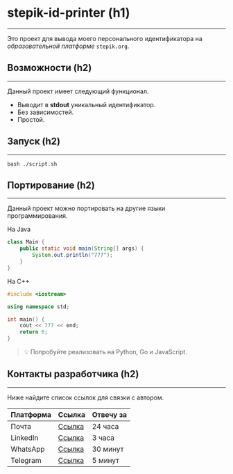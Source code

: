 # stepik-id-printer (h1)
***
Это проект для вывода моего персонального идентификатора на *образовательной платформе* `stepik.org`.

## Возможности (h2)
***
Данный проект имеет следующий функционал.

- Выводит в **stdout** уникальный идентификатор.
- Без зависимостей.
- Простой.

## Запуск (h2)
***
```
bash ./script.sh
```

## Портирование (h2)
***
Данный проект можно портировать на другие языки программирования.

На Java

```java
class Main {
	public static void main(String[] args) {
		System.out.println("777");
	}
}
```

На C++

```cpp
#include <iostream>

using namespace std;

int main() {
	cout << 777 << end;
	return 0;
}
```

> 💡 Попробуйте реализовать на Python, Go и JavaScript.

## Контакты разработчика (h2)
***
Ниже найдите список ссылок для связки с автором.

| **Платформа** | **Ссылка**                          | **Отвечу за** |
| ------------- | ----------------------------------- | ------------- |
| Почта         | [Ссылка](https://mail.ru/)          | 24 часа       |
| LinkedIn      | [Ссылка](https://ru.linkedin.com/)  | 3 часа        |
| WhatsApp      | [Ссылка](https://www.whatsapp.com/) | 30 минут      |
| Telegram      | [Ссылка](https://telegram.org/)     | 5 минут       |

